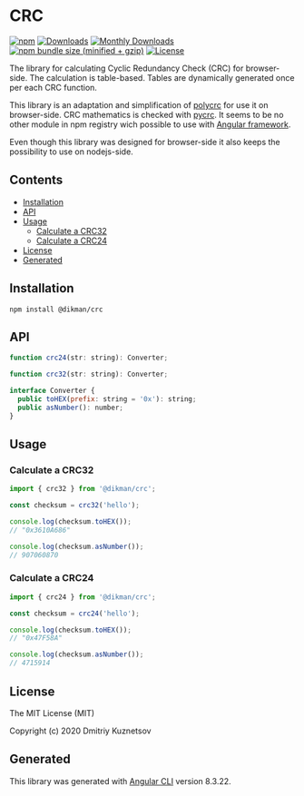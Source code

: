 # CRC

[![npm](https://img.shields.io/npm/v/@dikman/crc.svg?maxAge=2592000?style=plastic)](https://www.npmjs.com/package/@dikman/crc)
[![Downloads](https://img.shields.io/npm/dt/@dikman/crc.svg?maxAge=2592000?style=plastic)](https://www.npmjs.com/package/@dikman/crc)
[![Monthly Downloads](https://img.shields.io/npm/dm/@dikman/crc.svg)](https://www.npmjs.com/package/@dikman/crc)
[![npm bundle size (minified + gzip)](https://img.shields.io/bundlephobia/minzip/@dikman/crc.svg)](https://bundlephobia.com/result?p=@dikman/crc)
[![License](https://img.shields.io/npm/l/express.svg?maxAge=2592000)](/LICENSE)

The library for calculating Cyclic Redundancy Check (CRC) for browser-side. The calculation is table-based. Tables are dynamically generated once per each CRC function.

This library is an adaptation and simplification of [polycrc](https://github.com/latysheff/node-polycrc.git) for use it on browser-side. CRC mathematics is checked with [pycrc](https://github.com/tpircher/pycrc.git). It seems to be no other module in npm registry wich possible to use with [Angular framework](https://angular.io).

Even though this library was designed for browser-side it also keeps the possibility to use on nodejs-side.

## Contents

<!-- START doctoc generated TOC please keep comment here to allow auto update -->
<!-- DON'T EDIT THIS SECTION, INSTEAD RE-RUN doctoc TO UPDATE -->


- [Installation](#installation)
- [API](#api)
- [Usage](#usage)
  - [Calculate a CRC32](#calculate-a-crc32)
  - [Calculate a CRC24](#calculate-a-crc24)
- [License](#license)
- [Generated](#generated)

<!-- END doctoc generated TOC please keep comment here to allow auto update -->

## Installation

```
npm install @dikman/crc
```

## API

```js
function crc24(str: string): Converter;
```

```js
function crc32(str: string): Converter;
```

```js
interface Converter {
  public toHEX(prefix: string = '0x'): string;
  public asNumber(): number;
}
```

## Usage

### Calculate a CRC32

```js
import { crc32 } from '@dikman/crc';

const checksum = crc32('hello');

console.log(checksum.toHEX());
// "0x3610A686"

console.log(checksum.asNumber());
// 907060870
```

### Calculate a CRC24

```js
import { crc24 } from '@dikman/crc';

const checksum = crc24('hello');

console.log(checksum.toHEX());
// "0x47F58A"

console.log(checksum.asNumber());
// 4715914
```

## License

The MIT License (MIT)

Copyright (c) 2020 Dmitriy Kuznetsov

## Generated

This library was generated with [Angular CLI](https://github.com/angular/angular-cli) version 8.3.22.
